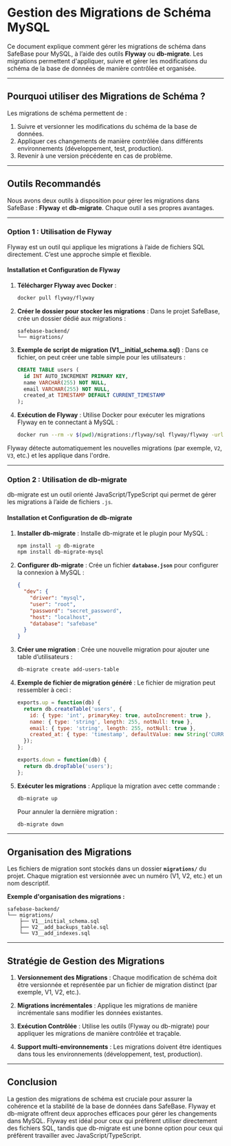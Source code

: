 # Gestion des Migrations de Schéma MySQL

Ce document explique comment gérer les migrations de schéma dans SafeBase pour MySQL, à l’aide des outils **Flyway** ou **db-migrate**. Les migrations permettent d'appliquer, suivre et gérer les modifications du schéma de la base de données de manière contrôlée et organisée.

---

## Pourquoi utiliser des Migrations de Schéma ?

Les migrations de schéma permettent de :

1. Suivre et versionner les modifications du schéma de la base de données.
2. Appliquer ces changements de manière contrôlée dans différents environnements (développement, test, production).
3. Revenir à une version précédente en cas de problème.

---

## Outils Recommandés

Nous avons deux outils à disposition pour gérer les migrations dans SafeBase : **Flyway** et **db-migrate**. Chaque outil a ses propres avantages.

---

### Option 1 : Utilisation de **Flyway**

Flyway est un outil qui applique les migrations à l’aide de fichiers SQL directement. C’est une approche simple et flexible.

#### Installation et Configuration de Flyway

1. **Télécharger Flyway avec Docker** :

   ```bash
   docker pull flyway/flyway
   ```

2. **Créer le dossier pour stocker les migrations** :
   Dans le projet SafeBase, crée un dossier dédié aux migrations :

   ```
   safebase-backend/
   └── migrations/
   ```

3. **Exemple de script de migration (V1__initial_schema.sql)** :
   Dans ce fichier, on peut créer une table simple pour les utilisateurs :

   ```sql
   CREATE TABLE users (
     id INT AUTO_INCREMENT PRIMARY KEY,
     name VARCHAR(255) NOT NULL,
     email VARCHAR(255) NOT NULL,
     created_at TIMESTAMP DEFAULT CURRENT_TIMESTAMP
   );
   ```

4. **Exécution de Flyway** :
   Utilise Docker pour exécuter les migrations Flyway en te connectant à MySQL :

   ```bash
   docker run --rm -v $(pwd)/migrations:/flyway/sql flyway/flyway -url=jdbc:mysql://localhost:3306/safebase -user=root -password=secret_password migrate
   ```

Flyway détecte automatiquement les nouvelles migrations (par exemple, `V2`, `V3`, etc.) et les applique dans l'ordre.

---

### Option 2 : Utilisation de **db-migrate**

db-migrate est un outil orienté JavaScript/TypeScript qui permet de gérer les migrations à l’aide de fichiers `.js`.

#### Installation et Configuration de db-migrate

1. **Installer db-migrate** :
   Installe db-migrate et le plugin pour MySQL :

   ```bash
   npm install -g db-migrate
   npm install db-migrate-mysql
   ```

2. **Configurer db-migrate** :
   Crée un fichier **`database.json`** pour configurer la connexion à MySQL :

   ```json
   {
     "dev": {
       "driver": "mysql",
       "user": "root",
       "password": "secret_password",
       "host": "localhost",
       "database": "safebase"
     }
   }
   ```

3. **Créer une migration** :
   Crée une nouvelle migration pour ajouter une table d’utilisateurs :

   ```bash
   db-migrate create add-users-table
   ```

4. **Exemple de fichier de migration généré** :
   Le fichier de migration peut ressembler à ceci :

   ```javascript
   exports.up = function(db) {
     return db.createTable('users', {
       id: { type: 'int', primaryKey: true, autoIncrement: true },
       name: { type: 'string', length: 255, notNull: true },
       email: { type: 'string', length: 255, notNull: true },
       created_at: { type: 'timestamp', defaultValue: new String('CURRENT_TIMESTAMP') }
     });
   };

   exports.down = function(db) {
     return db.dropTable('users');
   };
   ```

5. **Exécuter les migrations** :
   Applique la migration avec cette commande :

   ```bash
   db-migrate up
   ```

   Pour annuler la dernière migration :

   ```bash
   db-migrate down
   ```

---

## Organisation des Migrations

Les fichiers de migration sont stockés dans un dossier **`migrations/`** du projet. Chaque migration est versionnée avec un numéro (V1, V2, etc.) et un nom descriptif.

**Exemple d'organisation des migrations :**

```
safebase-backend/
└── migrations/
    ├── V1__initial_schema.sql
    ├── V2__add_backups_table.sql
    └── V3__add_indexes.sql
```

---

## Stratégie de Gestion des Migrations

1. **Versionnement des Migrations** : Chaque modification de schéma doit être versionnée et représentée par un fichier de migration distinct (par exemple, V1, V2, etc.).

2. **Migrations incrémentales** : Applique les migrations de manière incrémentale sans modifier les données existantes.

3. **Exécution Contrôlée** : Utilise les outils (Flyway ou db-migrate) pour appliquer les migrations de manière contrôlée et traçable.

4. **Support multi-environnements** : Les migrations doivent être identiques dans tous les environnements (développement, test, production).

---

## Conclusion

La gestion des migrations de schéma est cruciale pour assurer la cohérence et la stabilité de la base de données dans SafeBase. Flyway et db-migrate offrent deux approches efficaces pour gérer les changements dans MySQL. Flyway est idéal pour ceux qui préfèrent utiliser directement des fichiers SQL, tandis que db-migrate est une bonne option pour ceux qui préfèrent travailler avec JavaScript/TypeScript.
